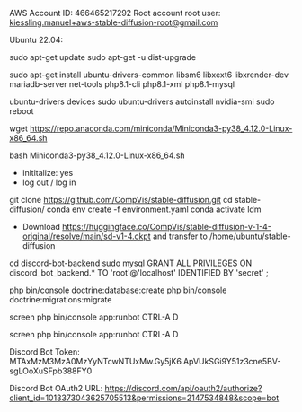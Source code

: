 AWS Account ID: 466465217292
Root account root user: kiessling.manuel+aws-stable-diffusion-root@gmail.com


Ubuntu 22.04:

sudo apt-get update
sudo apt-get -u dist-upgrade

sudo apt-get install ubuntu-drivers-common libsm6 libxext6 libxrender-dev mariadb-server net-tools php8.1-cli php8.1-xml php8.1-mysql

ubuntu-drivers devices
sudo ubuntu-drivers autoinstall
nvidia-smi
sudo reboot

wget https://repo.anaconda.com/miniconda/Miniconda3-py38_4.12.0-Linux-x86_64.sh

bash Miniconda3-py38_4.12.0-Linux-x86_64.sh
- inititalize: yes
- log out / log in

git clone https://github.com/CompVis/stable-diffusion.git
cd stable-diffusion/
conda env create -f environment.yaml
conda activate ldm

- Download https://huggingface.co/CompVis/stable-diffusion-v-1-4-original/resolve/main/sd-v1-4.ckpt and transfer to /home/ubuntu/stable-diffusion

cd discord-bot-backend
sudo mysql
    GRANT ALL PRIVILEGES ON discord_bot_backend.* TO 'root'@'localhost' IDENTIFIED BY 'secret' ;

php bin/console doctrine:database:create
php bin/console doctrine:migrations:migrate

screen
    php bin/console app:runbot
    CTRL-A D

screen
    php bin/console app:runbot
    CTRL-A D


Discord Bot Token:
MTAxMzM3MzA0MzYyNTcwNTUxMw.Gy5jK6.ApVUkSGi9Y51z3cne5BV-sgLOoXuSFpb388FY0

Discord Bot OAuth2 URL:
https://discord.com/api/oauth2/authorize?client_id=1013373043625705513&permissions=2147534848&scope=bot
